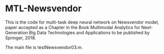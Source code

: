 # MTL-Newsvendor

This is the code for multi-task deep neural network on Newsvendor model, paper accepted as a Chapter in the Book Multimodal Analytics for Next-Generation Big Data Technologies and Applications to be published by Springer, 2018. 

The main file is testNewsvendor03.m. 
